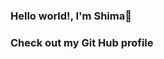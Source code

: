 ### Hello world!, I'm Shima👋
### Check out my Git Hub profile 

<!--
**shima-mdi/shima-mdi** is a ✨ _special_ ✨ repository because its `README.md` (this file) appears on your GitHub profile.

Here are some ideas to get you started:

[[params.social]]
    icon = "linkedin"
    icon_pack = "fa"
    link = "https://www.linkedin.com/in/shima-mohammadi-007351134/"

 [[params.social]]
    icon = "facebook"
    icon_pack = "fa"
    link = "https://www.facebook.com/shima.mohammadi.77/"

 [[params.social]]
    icon = "twitter"
    icon_pack = "fa"
    link = "//twitter.com/Shima_mdi"

- 🔭 I’m currently working on Image compression
- 📫 How to reach me: shima.70mdi@gmail.com
-->
